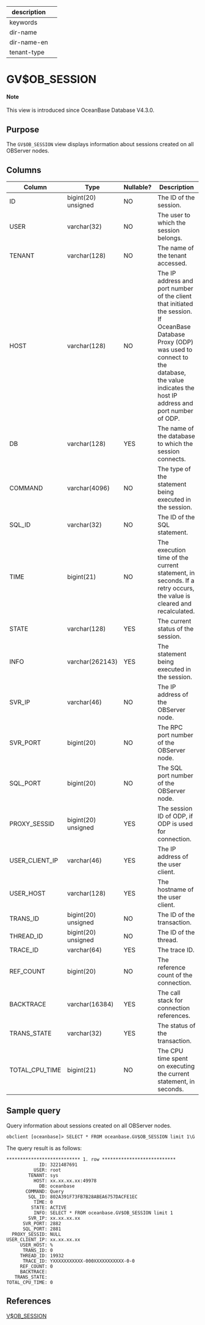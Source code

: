 |description||
|---|---|
|keywords||
|dir-name||
|dir-name-en||
|tenant-type||

# GV$OB_SESSION

<main id="notice" type='explain'>
 <h4>Note</h4>
 <p>This view is introduced since OceanBase Database V4.3.0. </p>
</main>

## Purpose

The `GV$OB_SESSION` view displays information about sessions created on all OBServer nodes.

## Columns

| **Column** | **Type** | **Nullable?** | **Description** |
| --- | --- | --- | --- |
| ID | bigint(20) unsigned | NO | The ID of the session. |
| USER | varchar(32) | NO | The user to which the session belongs. |
| TENANT | varchar(128) | NO | The name of the tenant accessed. |
| HOST | varchar(128) | NO | The IP address and port number of the client that initiated the session. If OceanBase Database Proxy (ODP) was used to connect to the database, the value indicates the host IP address and port number of ODP. |
| DB | varchar(128) | YES | The name of the database to which the session connects. |
| COMMAND | varchar(4096) | NO | The type of the statement being executed in the session. |
| SQL_ID | varchar(32) | NO | The ID of the SQL statement. |
| TIME | bigint(21) | NO | The execution time of the current statement, in seconds. If a retry occurs, the value is cleared and recalculated. |
| STATE | varchar(128) | YES | The current status of the session. |
| INFO | varchar(262143) | YES | The statement being executed in the session. |
| SVR_IP | varchar(46) | NO | The IP address of the OBServer node. |
| SVR_PORT | bigint(20) | NO | The RPC port number of the OBServer node. |
| SQL_PORT | bigint(20) | NO | The SQL port number of the OBServer node. |
| PROXY_SESSID | bigint(20) unsigned | YES | The session ID of ODP, if ODP is used for connection. |
| USER_CLIENT_IP | varchar(46) | YES | The IP address of the user client. |
| USER_HOST | varchar(128) | YES | The hostname of the user client. |
| TRANS_ID | bigint(20) unsigned | NO | The ID of the transaction. |
| THREAD_ID | bigint(20) unsigned | NO | The ID of the thread. |
| TRACE_ID | varchar(64) | YES | The trace ID. |
| REF_COUNT | bigint(20) | NO | The reference count of the connection. |
| BACKTRACE | varchar(16384) | YES | The call stack for connection references. |
| TRANS_STATE | varchar(32) | YES | The status of the transaction. |
| TOTAL_CPU_TIME | bigint(21) | NO | The CPU time spent on executing the current statement, in seconds. |

## Sample query

Query information about sessions created on all OBServer nodes.

```shell
obclient [oceanbase]> SELECT * FROM oceanbase.GV$OB_SESSION limit 1\G
```

The query result is as follows:

```shell
*************************** 1. row ***************************
            ID: 3221487691
          USER: root
        TENANT: sys
          HOST: xx.xx.xx.xx:49978
            DB: oceanbase
       COMMAND: Query
        SQL_ID: 802A391F73FB7B28ABEA6757DACFE1EC
          TIME: 0
         STATE: ACTIVE
          INFO: SELECT * FROM oceanbase.GV$OB_SESSION limit 1
        SVR_IP: xx.xx.xx.xx
      SVR_PORT: 2882
      SQL_PORT: 2881
  PROXY_SESSID: NULL
USER_CLIENT_IP: xx.xx.xx.xx
     USER_HOST: %
      TRANS_ID: 0
     THREAD_ID: 19932
      TRACE_ID: YXXXXXXXXXXX-000XXXXXXXXXXX-0-0
     REF_COUNT: 0
     BACKTRACE:
   TRANS_STATE:
TOTAL_CPU_TIME: 0
```

## References

[V$OB_SESSION](33900.v-ob_session-of-mysql-mode.md)

